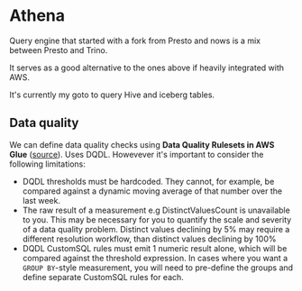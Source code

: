 # Athena

Query engine that started with a fork from Presto and nows is a mix between Presto and Trino.

It serves as a good alternative to the ones above if heavily integrated with AWS.

It's currently my goto to query Hive and iceberg tables.

## Data quality

We can define data quality checks using **Data Quality Rulesets in AWS Glue** ([source](https://www.lariatdata.com/blog/continuous-data-quality-athena)).
Uses DQDL. Howevever it's important to consider the following limitations:

* DQDL thresholds must be hardcoded. They cannot, for example, be compared against a dynamic moving average of that number over the last week.
* The raw result of a measurement e.g DistinctValuesCount is unavailable to you. This may be necessary for you to quantify the scale and severity of a data quality problem. Distinct values declining by 5% may require a different resolution workflow, than distinct values declining by 100%
* DQDL CustomSQL rules must emit 1 numeric result alone, which will be compared against the threshold expression. In cases where you want a `GROUP BY`-style measurement, you will need to pre-define the groups and define separate CustomSQL rules for each.

